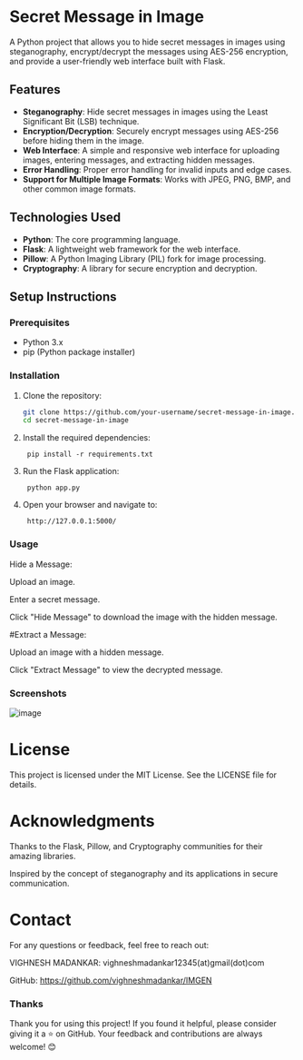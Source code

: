 # Secret Message in Image

A Python project that allows you to hide secret messages in images using steganography, encrypt/decrypt the messages using AES-256 encryption, and provide a user-friendly web interface built with Flask.

## Features
- **Steganography**: Hide secret messages in images using the Least Significant Bit (LSB) technique.
- **Encryption/Decryption**: Securely encrypt messages using AES-256 before hiding them in the image.
- **Web Interface**: A simple and responsive web interface for uploading images, entering messages, and extracting hidden messages.
- **Error Handling**: Proper error handling for invalid inputs and edge cases.
- **Support for Multiple Image Formats**: Works with JPEG, PNG, BMP, and other common image formats.

## Technologies Used
- **Python**: The core programming language.
- **Flask**: A lightweight web framework for the web interface.
- **Pillow**: A Python Imaging Library (PIL) fork for image processing.
- **Cryptography**: A library for secure encryption and decryption.

## Setup Instructions

### Prerequisites
- Python 3.x
- pip (Python package installer)

### Installation
1. Clone the repository:
   ```bash
   git clone https://github.com/your-username/secret-message-in-image.git
   cd secret-message-in-image
   
2. Install the required dependencies:

        pip install -r requirements.txt

3. Run the Flask application:

        python app.py
   
5. Open your browser and navigate to:
   
        http://127.0.0.1:5000/

### Usage
Hide a Message:

Upload an image.

Enter a secret message.

Click "Hide Message" to download the image with the hidden message.

#Extract a Message:

Upload an image with a hidden message.

Click "Extract Message" to view the decrypted message.

### Screenshots

![image](https://github.com/user-attachments/assets/27e81f78-50bd-4f1b-83ea-421545424448)

# License
This project is licensed under the MIT License. See the LICENSE file for details.

# Acknowledgments
Thanks to the Flask, Pillow, and Cryptography communities for their amazing libraries.

Inspired by the concept of steganography and its applications in secure communication.

# Contact
For any questions or feedback, feel free to reach out:

VIGHNESH MADANKAR: vighneshmadankar12345(at)gmail(dot)com

GitHub: https://github.com/vighneshmadankar/IMGEN

### **Thanks**
Thank you for using this project! If you found it helpful, please consider giving it a ⭐ on GitHub. Your feedback and contributions are always welcome! 😊
